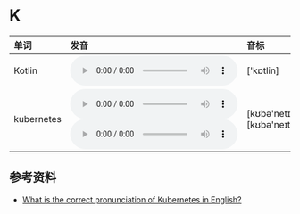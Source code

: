 
# K

| 单词  | 发音 | 音标 |
| :-- | :-- | :-- |
| Kotlin | <audio src="/public/audio/Kotlin.mp3" controls="controls" controlslist="nodownload"></audio> | ['kɒtlin] |
| kubernetes | <audio src="/public/audio/kubernetes-0.mp3" controls="controls" controlslist="nodownload"></audio><br/><audio src="/audio/kubernetes-1.mp3" controls="controls" controlslist="nodownload"></audio> | [kʊbə'netɪs]<br/>[kʊbə'neɪteɪs] |

## 参考资料

- [What is the correct pronunciation of Kubernetes in English?](https://github.com/kubernetes/kubernetes/issues/44308)
